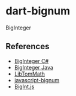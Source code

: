 dart-bignum
===========

BigInteger 


References
----------
* [BigInteger C#](http://biginteger.codeplex.com/)
* [BigInteger Java](http://developer.classpath.org/doc/java/math/BigInteger-source.html)
* [LibTomMath](http://libtom.org/?page=features&newsitems=5&whatfile=ltm)
* [javascript-bignum](https://github.com/jtobey/javascript-bignum)
* [BigInt.js](http://www.leemon.com/crypto/BigInt.js)

